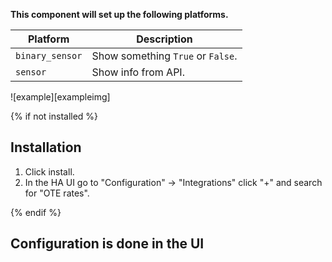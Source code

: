 
**This component will set up the following platforms.**

Platform | Description
-- | --
`binary_sensor` | Show something `True` or `False`.
`sensor` | Show info from API.

![example][exampleimg]

{% if not installed %}
## Installation

1. Click install.
1. In the HA UI go to "Configuration" -> "Integrations" click "+" and search for "OTE rates".

{% endif %}


## Configuration is done in the UI
